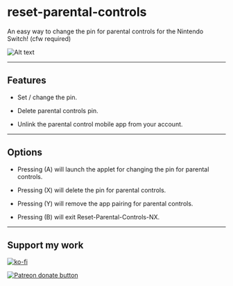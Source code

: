 # reset-parental-controls

An easy way to change the pin for parental controls for the Nintendo Switch! (cfw required)

![Alt text](images/example.gif)

----

## Features

- Set / change the pin.

- Delete parental controls pin.

- Unlink the parental control mobile app from your account.

----

## Options

* Pressing (A) will launch the applet for changing the pin for parental controls.

* Pressing (X) will delete the pin for parental controls.

* Pressing (Y) will remove the app pairing for parental controls.

* Pressing (B) will exit Reset-Parental-Controls-NX.

----

## Support my work

[![ko-fi](https://www.ko-fi.com/img/githubbutton_sm.svg)](https://ko-fi.com/P5P81CQOY)

<a href="https://www.patreon.com/totaljustice"><img src="https://c5.patreon.com/external/logo/become_a_patron_button@2x.png" alt="Patreon donate button" /> </a>
